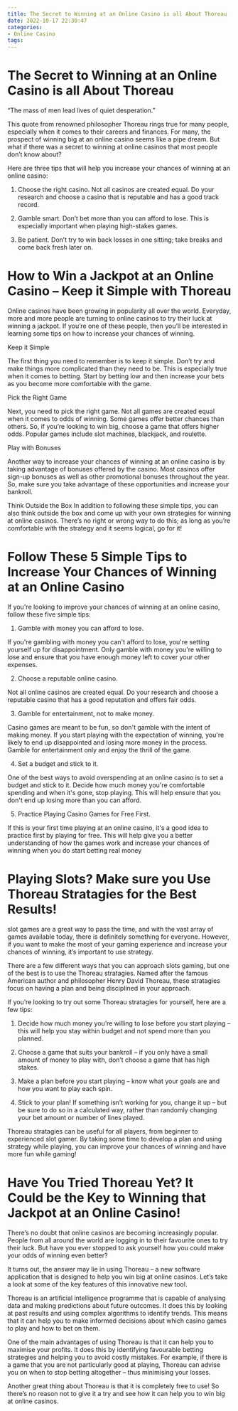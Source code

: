 ```yaml
---
title: The Secret to Winning at an Online Casino is all About Thoreau
date: 2022-10-17 22:30:47
categories:
- Online Casino
tags:
---
```



#  The Secret to Winning at an Online Casino is all About Thoreau

“The mass of men lead lives of quiet desperation.”

This quote from renowned philosopher Thoreau rings true for many people, especially when it comes to their careers and finances. For many, the prospect of winning big at an online casino seems like a pipe dream. But what if there was a secret to winning at online casinos that most people don’t know about?

Here are three tips that will help you increase your chances of winning at an online casino:

1. Choose the right casino. Not all casinos are created equal. Do your research and choose a casino that is reputable and has a good track record.

2. Gamble smart. Don’t bet more than you can afford to lose. This is especially important when playing high-stakes games.

3. Be patient. Don’t try to win back losses in one sitting; take breaks and come back fresh later on.

#  How to Win a Jackpot at an Online Casino – Keep it Simple with Thoreau 

Online casinos have been growing in popularity all over the world. Everyday, more and more people are turning to online casinos to try their luck at winning a jackpot. If you’re one of these people, then you’ll be interested in learning some tips on how to increase your chances of winning.

Keep it Simple

The first thing you need to remember is to keep it simple. Don’t try and make things more complicated than they need to be. This is especially true when it comes to betting. Start by betting low and then increase your bets as you become more comfortable with the game.

Pick the Right Game

Next, you need to pick the right game. Not all games are created equal when it comes to odds of winning. Some games offer better chances than others. So, if you’re looking to win big, choose a game that offers higher odds. Popular games include slot machines, blackjack, and roulette.

Play with Bonuses

Another way to increase your chances of winning at an online casino is by taking advantage of bonuses offered by the casino. Most casinos offer sign-up bonuses as well as other promotional bonuses throughout the year. So, make sure you take advantage of these opportunities and increase your bankroll.

Think Outside the Box 
In addition to following these simple tips, you can also think outside the box and come up with your own strategies for winning at online casinos. There’s no right or wrong way to do this; as long as you’re comfortable with the strategy and it seems logical, go for it!

#  Follow These 5 Simple Tips to Increase Your Chances of Winning at an Online Casino 

If you're looking to improve your chances of winning at an online casino, follow these five simple tips:

1. Gamble with money you can afford to lose.

If you're gambling with money you can't afford to lose, you're setting yourself up for disappointment. Only gamble with money you're willing to lose and ensure that you have enough money left to cover your other expenses.

2. Choose a reputable online casino.

Not all online casinos are created equal. Do your research and choose a reputable casino that has a good reputation and offers fair odds.

3. Gamble for entertainment, not to make money.

Casino games are meant to be fun, so don't gamble with the intent of making money. If you start playing with the expectation of winning, you're likely to end up disappointed and losing more money in the process. Gamble for entertainment only and enjoy the thrill of the game.

4. Set a budget and stick to it.

One of the best ways to avoid overspending at an online casino is to set a budget and stick to it. Decide how much money you're comfortable spending and when it's gone, stop playing. This will help ensure that you don't end up losing more than you can afford.

5. Practice Playing Casino Games for Free First.

If this is your first time playing at an online casino, it's a good idea to practice first by playing for free. This will help give you a better understanding of how the games work and increase your chances of winning when you do start betting real money

#  Playing Slots? Make sure you Use Thoreau Stratagies for the Best Results!

 slot games are a great way to pass the time, and with the vast array of games available today, there is definitely something for everyone. However, if you want to make the most of your gaming experience and increase your chances of winning, it’s important to use strategy. 

There are a few different ways that you can approach slots gaming, but one of the best is to use the Thoreau stratagies. Named after the famous American author and philosopher Henry David Thoreau, these stratagies focus on having a plan and being disciplined in your approach. 

If you’re looking to try out some Thoreau stratagies for yourself, here are a few tips:

1. Decide how much money you’re willing to lose before you start playing – this will help you stay within budget and not spend more than you planned.

2. Choose a game that suits your bankroll – if you only have a small amount of money to play with, don’t choose a game that has high stakes. 

3. Make a plan before you start playing – know what your goals are and how you want to play each spin. 

4. Stick to your plan! If something isn’t working for you, change it up – but be sure to do so in a calculated way, rather than randomly changing your bet amount or number of lines played. 

Thoreau stratagies can be useful for all players, from beginner to experienced slot gamer. By taking some time to develop a plan and using strategy while playing, you can improve your chances of winning and have more fun while gaming!

#  Have You Tried Thoreau Yet? It Could be the Key to Winning that Jackpot at an Online Casino!

There’s no doubt that online casinos are becoming increasingly popular. People from all around the world are logging in to their favourite ones to try their luck. But have you ever stopped to ask yourself how you could make your odds of winning even better?

It turns out, the answer may lie in using Thoreau – a new software application that is designed to help you win big at online casinos. Let’s take a look at some of the key features of this innovative new tool.

Thoreau is an artificial intelligence programme that is capable of analysing data and making predictions about future outcomes. It does this by looking at past results and using complex algorithms to identify trends. This means that it can help you to make informed decisions about which casino games to play and how to bet on them.

One of the main advantages of using Thoreau is that it can help you to maximise your profits. It does this by identifying favourable betting strategies and helping you to avoid costly mistakes. For example, if there is a game that you are not particularly good at playing, Thoreau can advise you on when to stop betting altogether – thus minimising your losses.

Another great thing about Thoreau is that it is completely free to use! So there’s no reason not to give it a try and see how it can help you to win big at online casinos.